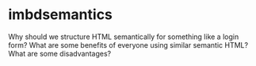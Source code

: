 # imbdsemantics
Why should we structure HTML semantically for something like a login form? 
What are some benefits of everyone using similar semantic HTML? 
What are some disadvantages? 
